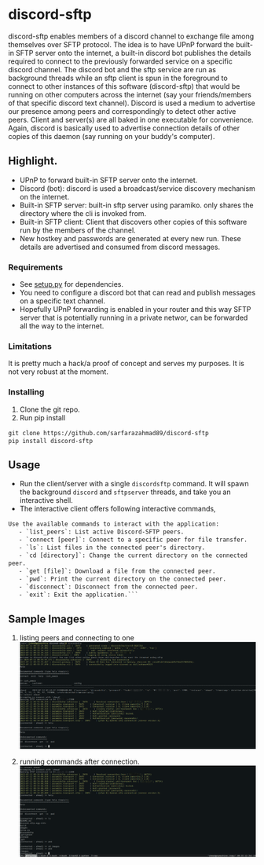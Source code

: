 # discord-sftp
discord-sftp enables members of a discord channel to exchange file among themselves over SFTP protocol. The idea is to have UPnP forward the built-in SFTP server onto the internet, a built-in discord bot publishes the details required to connect to the previously forwarded service on a specific discord channel. The discord bot and the sftp service are run as background threads while an sftp client is spun in the foreground to connect to other instances of this software (discord-sftp) that would be running on other computers across the internet (say your friends/members of that specific discord text channel). Discord is used a medium to advertise our presence among peers and correspondingly to detect other active peers. Client and server(s) are all baked in one executable for convenience. Again, discord is basically used to advertise connection details of other copies of this daemon (say running on your buddy's computer).

## Highlight.
- UPnP to forward built-in SFTP server onto the internet.
- Discord (bot): discord is used a broadcast/service discovery mechanism on the internet.
- Built-in SFTP server: built-in sftp server using paramiko. only shares the directory where the cli is invoked from.
- Built-in SFTP client: Client that discovers other copies of this software run by the members of the channel.
- New hostkey and passwords are generated at every new run. These details are advertised and consumed from discord messages.

### Requirements
- See [setup.py](/setup.py) for dependencies.
- You need to configure a discord bot that can read and publish messages on a specific text channel.
- Hopefully UPnP forwarding is enabled in your router and this way SFTP server that is potentially running in a private networ, can be forwarded all the way to the internet.

### Limitations
It is pretty much a hack/a proof of concept and serves my purposes. It is not very robust at the moment.
 
### Installing
1. Clone the git repo.
2. Run pip install
```
git clone https://github.com/sarfarazahmad89/discord-sftp
pip install discord-sftp
```

## Usage
- Run the client/server with a single `discordsftp` command. It will spawn the background `discord` and `sftpserver` threads, and take you an interactive shell.
- The interactive client offers following interactive commands,
```
Use the available commands to interact with the application:
   - `list_peers`: List active Discord-SFTP peers.
   - `connect [peer]`: Connect to a specific peer for file transfer.
   - `ls`: List files in the connected peer's directory.
   - `cd [directory]`: Change the current directory on the connected peer.
   - `get [file]`: Download a file from the connected peer.
   - `pwd`: Print the current directory on the connected peer.
   - `disconnect`: Disconnect from the connected peer.
   - `exit`: Exit the application.```
```

## Sample Images
1. listing peers and connecting to one
 ![startup_n_listing_peers](/images/1_startup_listing_peers.png?raw=true)

2. running commands after connection. 
 ![running_commands](/images/2_running_commands.png?raw=true)
